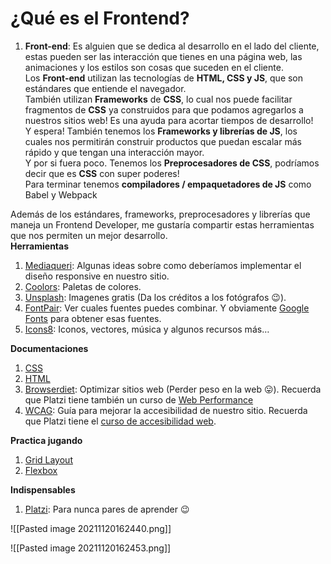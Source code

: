 # ¿Qué es el Frontend?

1.  **Front-end**: Es alguien que se dedica al desarrollo en el lado del cliente, estas pueden ser las interacción que tienes en una página web, las animaciones y los estilos son cosas que suceden en el cliente.  
    Los **Front-end** utilizan las tecnologías de 
	 **HTML, 
	 CSS y 
	 JS**, 
	 que son estándares que entiende el navegador.  
    También utilizan **Frameworks** de **CSS**, lo cual nos puede facilitar fragmentos de **CSS** ya construidos para que podamos agregarlos a nuestros sitios web! Es una ayuda para acortar tiempos de desarrollo!  
    Y espera! También tenemos los **Frameworks y librerías de JS**, los cuales nos permitirán construir productos que puedan escalar más rápido y que tengan una interacción mayor.  
    Y por si fuera poco. Tenemos los **Preprocesadores de CSS**, podríamos decir que es **CSS** con super poderes!  
    Para terminar tenemos **compiladores / empaquetadores de JS** como Babel y Webpack

Además de los estándares, frameworks, preprocesadores y librerías que maneja un Frontend Developer, me gustaría compartir estas herramientas que nos permiten un mejor desarrollo.  
**Herramientas**

1.  [Mediaqueri](https://mediaqueri.es/): Algunas ideas sobre como deberíamos implementar el diseño responsive en nuestro sitio.
2.  [Coolors](https://coolors.co/palettes/trending): Paletas de colores.
3.  [Unsplash](https://unsplash.com/): Imagenes gratis (Da los créditos a los fotógrafos 😉).
4.  [FontPair](https://fontpair.co/): Ver cuales fuentes puedes combinar. Y obviamente [Google Fonts](https://fonts.google.com/) para obtener esas fuentes.
5.  [Icons8](https://icons8.com/): Iconos, vectores, música y algunos recursos más…

**Documentaciones**

1.  [CSS](https://cssreference.io/)
2.  [HTML](https://htmlreference.io/)
3.  [Browserdiet](https://browserdiet.com/es/): Optimizar sitios web (Perder peso en la web 😛). Recuerda que Platzi tiene también un curso de [Web Performance](https://platzi.com/clases/web-performance/)
4.  [WCAG](http://www.sidar.org/traducciones/wcag20/es/): Guía para mejorar la accesibilidad de nuestro sitio. Recuerda que Platzi tiene el [curso de accesibilidad web](https://platzi.com/clases/accesibilidad-web/).

**Practica jugando**

1.  [Grid Layout](https://cssgridgarden.com/#es)
2.  [Flexbox](https://flexboxfroggy.com/#es)

**Indispensables**

1.  [Platzi](https://platzi.com/clases/2008-html-css/31054-que-es-el-frontend/platzi.com): Para nunca pares de aprender 😉

![[Pasted image 20211120162440.png]]

![[Pasted image 20211120162453.png]]